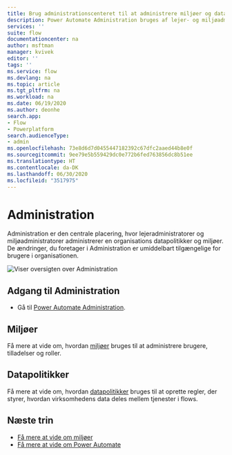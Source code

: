 ```yaml
---
title: Brug administrationscenteret til at administrere miljøer og datapolitikker. | Microsoft Docs
description: Power Automate Administration bruges af lejer- og miljøadministratorer til at administrere datapolitikker samt miljøer for Power Automate-udrulninger.
services: ''
suite: flow
documentationcenter: na
author: msftman
manager: kvivek
editor: ''
tags: ''
ms.service: flow
ms.devlang: na
ms.topic: article
ms.tgt_pltfrm: na
ms.workload: na
ms.date: 06/19/2020
ms.author: deonhe
search.app:
- Flow
- Powerplatform
search.audienceType:
- admin
ms.openlocfilehash: 73e8d6d7d0455447182392c67dfc2aaed44b8e0f
ms.sourcegitcommit: 9ee79e5b559429dc0e772b6fed763856dc8b51ee
ms.translationtype: HT
ms.contentlocale: da-DK
ms.lasthandoff: 06/30/2020
ms.locfileid: "3517975"
---
```

# <a name="the-admin-center"></a>Administration


Administration er den centrale placering, hvor lejeradministratorer og miljøadministratorer administrerer en organisations datapolitikker og miljøer. De ændringer, du foretager i Administration er umiddelbart tilgængelige for brugere i organisationen.

![Viser oversigten over Administration](./media/admin-center-introduction/overview.png)

## <a name="access-the-admin-center"></a>Adgang til Administration

* Gå til [Power Automate Administration](https://admin.flow.microsoft.com).

## <a name="environments"></a>Miljøer

Få mere at vide om, hvordan [miljøer](environments-overview-admin.md) bruges til at administrere brugere, tilladelser og roller.

## <a name="data-policies"></a>Datapolitikker

Få mere at vide om, hvordan [datapolitikker](https://docs.microsoft.com/power-platform/admin/prevent-data-loss) bruges til at oprette regler, der styrer, hvordan virksomhedens data deles mellem tjenester i flows.

## <a name="next-steps"></a>Næste trin

* [Få mere at vide om miljøer](environments-overview-admin.md)
* [Få mere at vide om Power Automate](getting-started.md)
